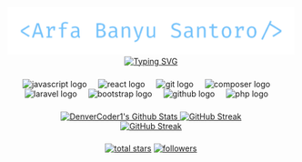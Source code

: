 <div align="center">
  <a href="https://github.com/Banyuarfa">
    <img src="assets/ArfaBanyuSantoro.png" alt="Arfa Banyu Santoro" />
  </a>
</div>

<div align="center">
  <a href="https://github.com/Banyuarfa">
    <img src="https://readme-typing-svg.herokuapp.com?font=Fira+Code&pause=1000&color=73C2FB&center=true&vCenter=true&width=435&lines=Junior+Full-Stack+Web+Developer;Currently+studying+at+SMKN+1+Jakarta;2%2B+years+of+coding+experience;Always+learning+new+things" alt="Typing SVG" />
  </a>
</div>

###

<div align="center">
  <img src="https://skillicons.dev/icons?i=js" height="30" alt="javascript logo"  />
  <img width="12" />
  <img src="https://skillicons.dev/icons?i=react" height="30" alt="react logo"  />
  <img width="12" />
  <img src="https://cdn.jsdelivr.net/gh/devicons/devicon/icons/git/git-original.svg" height="30" alt="git logo"  />
  <img width="12" />
  <img src="https://cdn.jsdelivr.net/gh/devicons/devicon/icons/composer/composer-original.svg" height="30" alt="composer logo"  />
  <img width="12" />
  <img src="https://skillicons.dev/icons?i=laravel" height="30" alt="laravel logo"  />
  <img width="12" />
  <img src="https://skillicons.dev/icons?i=bootstrap" height="30" alt="bootstrap logo"  />
  <img width="12" />
  <img src="https://skillicons.dev/icons?i=github" height="30" alt="github logo"  />
  <img width="12" />
  <img src="https://skillicons.dev/icons?i=php" height="30" alt="php logo"  />
  <img width="12" />
</div>

###

<div align="center">
  <a href="https://github.com/anuraghazra/github-readme-stats">
    <img alt="DenverCoder1's Github Stats" src="https://denvercoder1-github-readme-stats.vercel.app/api/?username=Banyuarfa&show_icons=true&include_all_commits=true&count_private=true&theme=tokyonight&hide_border=true" height="150px" />
  </a>
  <a href="https://git.io/streak-stats">
    <img src="https://github-readme-stats.vercel.app/api/top-langs/?username=Banyuarfa&layout=compact&theme=tokyonight&hide_border=true" height="150px" alt="GitHub Streak"/>
  </a>
</div>

<div align="center">
  <a href="https://git.io/streak-stats">
    <img src="https://streak-stats.demolab.com?user=Banyuarfa&theme=tokyonight&hide_border=true" alt="GitHub Streak" height="150px" />
  </a>
</div>

###

<div align="center">
  <a href="https://github.com/DenverCoder1?tab=repositories&sort=stargazers">
    <img alt="total stars" title="Total stars on GitHub" src="https://custom-icon-badges.demolab.com/github/stars/Banyuarfa?color=55960c&style=for-the-badge&labelColor=488207&logo=star"/></a>
  <a href="https://github.com/DenverCoder1?tab=followers">
    <img alt="followers" title="Follow me on Github" src="https://custom-icon-badges.demolab.com/github/followers/Banyuarfa?color=236ad3&labelColor=1155ba&style=for-the-badge&logo=person-add&label=Follow&logoColor=white"/>
  </a>
</div>
